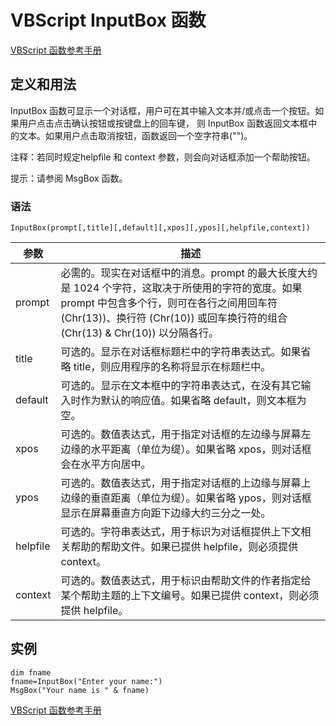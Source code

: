 # VBScript InputBox 函数

[VBScript 函数参考手册](/vbscript/vbscript_ref_functions.asp "VBScript 函数")

## 定义和用法

InputBox 函数可显示一个对话框，用户可在其中输入文本并/或点击一个按钮。如果用户点击点击确认按钮或按键盘上的回车键， 则 InputBox 函数返回文本框中的文本。如果用户点击取消按钮，函数返回一个空字符串("")。

注释：若同时规定helpfile 和 context 参数，则会向对话框添加一个帮助按钮。

提示：请参阅 MsgBox 函数。

### 语法

```
InputBox(prompt[,title][,default][,xpos][,ypos][,helpfile,context])
```

| 参数 | 描述 |
| --- | --- |
| prompt | 必需的。现实在对话框中的消息。prompt 的最大长度大约是 1024 个字符，这取决于所使用的字符的宽度。如果 prompt 中包含多个行，则可在各行之间用回车符 (Chr(13))、换行符 (Chr(10)) 或回车换行符的组合 (Chr(13) & Chr(10)) 以分隔各行。 |
| title | 可选的。显示在对话框标题栏中的字符串表达式。如果省略 title，则应用程序的名称将显示在标题栏中。 |
| default | 可选的。显示在文本框中的字符串表达式，在没有其它输入时作为默认的响应值。如果省略 default，则文本框为空。 |
| xpos | 可选的。数值表达式，用于指定对话框的左边缘与屏幕左边缘的水平距离（单位为缇）。如果省略 xpos，则对话框会在水平方向居中。 |
| ypos | 可选的。数值表达式，用于指定对话框的上边缘与屏幕上边缘的垂直距离（单位为缇）。如果省略 ypos，则对话框显示在屏幕垂直方向距下边缘大约三分之一处。 |
| helpfile | 可选的。字符串表达式，用于标识为对话框提供上下文相关帮助的帮助文件。如果已提供 helpfile，则必须提供 context。 |
| context | 可选的。数值表达式，用于标识由帮助文件的作者指定给某个帮助主题的上下文编号。如果已提供 context，则必须提供 helpfile。 |

## 实例

```
dim fname
fname=InputBox("Enter your name:")
MsgBox("Your name is " & fname)
```

[VBScript 函数参考手册](/vbscript/vbscript_ref_functions.asp "VBScript 函数")

